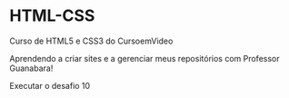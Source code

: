 # HTML-CSS
 Curso de HTML5 e CSS3 do CursoemVideo

Aprendendo a criar sites e a gerenciar meus repositórios com Professor Guanabara!

<a hef="https://claraaps.github.io/HTML-CSS/exercicios/desafios/d010/android.html">Executar o desafio 10</a>